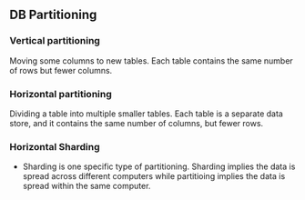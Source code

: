## DB Partitioning

### Vertical partitioning

Moving some columns to new tables. Each table contains the same number of rows but fewer columns. 

### Horizontal partitioning
Dividing a table into multiple smaller tables. Each table is a separate data store, and it contains the same number of columns, but fewer rows.

### Horizontal Sharding
* Sharding is one specific type of partitioning. Sharding implies the data is spread across different computers while partitioing implies the data is spread within the same computer.